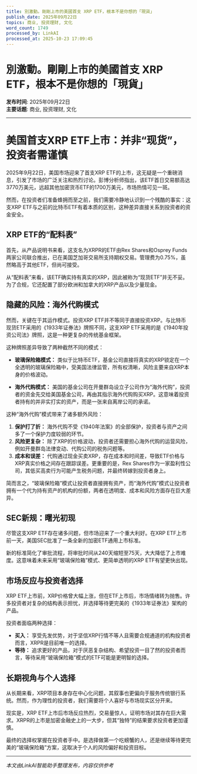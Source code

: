 ```yaml
---
title: 別激動。剛剛上市的美國首支 XRP ETF，根本不是你想的「現貨」
publish_date: 2025年09月22日
topics: 商业, 投资理财, 文化
word_count: 1749
processed_by: LinkAI
processed_at: 2025-10-23 17:09:45
---
```


# 別激動。剛剛上市的美國首支 XRP ETF，根本不是你想的「現貨」

**发布时间**: 2025年09月22日  
**主要话题**: 商业, 投资理财, 文化

---

# 美国首支XRP ETF上市：并非“现货”，投资者需谨慎

2025年9月22日，美国市场迎来了首支XRP ETF的上市，这无疑是一个重磅消息，引发了市场的广泛关注和热烈讨论。彭博分析师指出，该ETF首日交易额高达3770万美元，远超其他加密货币ETF的1700万美元，市场热情可见一斑。

然而，在投资者们准备蜂拥而至之前，我们需要冷静地认识到一个残酷的事实：这支XRP ETF与之前的比特币ETF有着本质的区别，这种差异直接关系到投资者的资金安全。

## XRP ETF的“配料表”

首先，从产品说明书来看，这支名为XRPR的ETF由Rex Shares和Osprey Funds两家公司联合推出，已在美国芝加哥交易所支持期权交易。管理费为0.75%，虽然略高于其他ETF，但尚可接受。

从“配料表”来看，该ETF确实持有真实的XRP，因此被称为“现货ETF”并无不妥。为了合规，它还配置了部分欧洲和加拿大的XRP产品以及少量现金。

## 隐藏的风险：海外代购模式

然而，关键在于其运作模式。投资XRP ETF并不等同于直接投资XRP。与比特币现货ETF采用的《1933年证券法》牌照不同，这支XRP ETF采用的是《1940年投资公司法》牌照，这是一种更复杂的传统基金框架。

这种牌照差异导致了两种截然不同的模式：

*   **玻璃保险箱模式：** 类似于比特币ETF，基金公司直接将真实的XRP锁定在一个全透明的玻璃保险箱中，受美国法律监管，所有权清晰，风险主要来自XRP本身的价格波动。

*   **海外代购模式：** 美国的基金公司在开曼群岛设立子公司作为“海外代购”，投资者的资金先交给美国基金公司，再由其指示海外代购购买XRP。这意味着投资者持有的并非实打实的资产，而是一张来自离岸公司的承诺。

这种“海外代购”模式带来了诸多额外风险：

1.  **保护打了折：** 海外代购不受《1940年法案》的全部保护，投资者与资产之间多了一个保护力度较弱的环节。
2.  **风险更复杂：** 除了XRP的价格波动，投资者还需要担心海外代购的运营风险，例如开曼群岛法律变动、代购公司的税务问题等。
3.  **成本和误差：** 代购通过现金买卖XRP，存在成本和时间差，导致ETF价格与XRP真实价格之间存在跟踪误差。更重要的是，Rex Shares作为一家盈利性公司，其低买高卖行为可能产生税务问题，并最终转嫁到投资者身上。

简而言之，“玻璃保险箱”模式让投资者直接拥有资产，而“海外代购”模式让投资者拥有一个代为持有资产的机构的份额，两者在透明度、成本和风险方面存在巨大差异。

## SEC新规：曙光初现

尽管这支XRP ETF存在诸多问题，但市场迎来了一个重大利好。在XRP ETF上市前一天，美国SEC批准了一条全新的加密ETF通用上市标准。

新的标准简化了审批流程，将审批时间从240天缩短至75天，大大降低了上市难度。这意味着未来采用“玻璃保险箱”模式、更简单透明的XRP ETF有望更快出现。

## 市场反应与投资者选择

XRP ETF上市前，XRP价格曾大幅上涨，但在ETF上市后，市场情绪转为抛售。许多投资者对复杂的结构表示担忧，并选择等待更完美的《1933年证券法》架构的产品。

投资者面临两种选择：

*   **买入：** 享受先发优势，对于坚信XRP行情不等人且需要合规通道的机构投资者而言，XRPR是目前唯一的选择。
*   **等待：** 追求更好的产品，对于厌恶复杂结构、希望投资一目了然的投资者而言，等待采用“玻璃保险箱”模式的ETF可能是更明智的选择。

## 长期视角与个人选择

从长期来看，XRP项目本身存在中心化问题，其叙事也更偏向于服务传统银行系统。然而，作为理性的投资者，我们需要将个人喜好与市场现实区分开来。

现实是，XRP ETF上市后市场反应热烈，交易量惊人，证明市场对其存在巨大需求。XRPR的上市是加密金融史上的一大步，但其“独特”的结果要求投资者更加谨慎。

最终的选择权掌握在投资者手中。是选择做第一个吃螃蟹的人，还是继续等待更完美的“玻璃保险箱”方案，这取决于个人的风险偏好和投资目标。


---

*本文由LinkAI智能助手整理发布，内容仅供参考*
